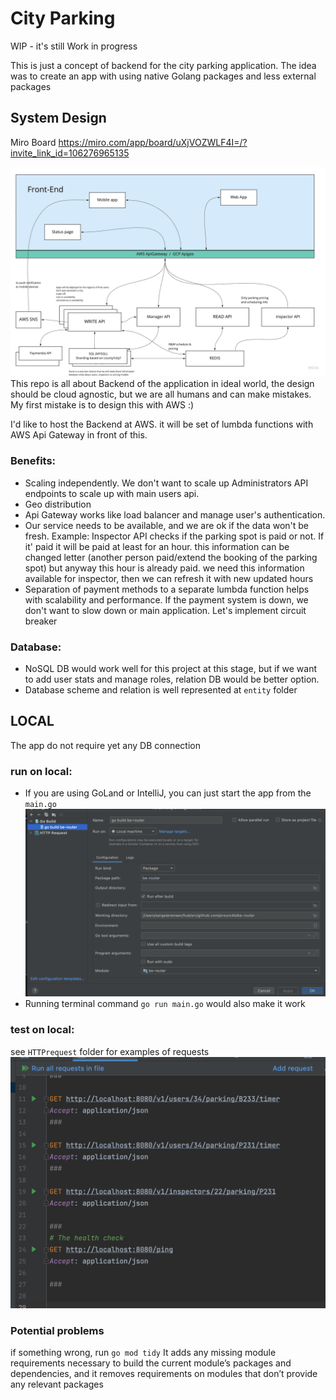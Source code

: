 # City Parking 

WIP  - it's still Work in progress 

This is just a concept of backend for the city parking application.
The idea was to create an app with using native Golang packages and less external packages

## System Design
Miro Board https://miro.com/app/board/uXjVOZWLF4I=/?invite_link_id=106276965135

![](.idea/help/Global-Parking-System-Design.jpg)
This repo is all about Backend of the application
in ideal world, the design should be cloud agnostic, but we are all humans and can make mistakes. My first mistake is to design this with AWS :)

I'd like to host the Backend at AWS. it will be set of lumbda functions with AWS Api Gateway in front of this.  
### Benefits:
 - Scaling independently. We don't want to scale up Administrators API endpoints to scale up with main users api. 
 - Geo distribution
 - Api Gateway works like load balancer and manage user's authentication.
 - Our service needs to be available, and we are ok if the data won't be fresh. 
Example: Inspector API checks if the parking spot is paid or not. If it' paid it will be paid at least for an hour. this information can be changed letter (another person paid/extend the booking of the parking spot) but anyway this hour is already paid. we need this information available for inspector, then we can refresh it with new updated hours
 - Separation of payment methods to a separate lumbda function helps with scalability and performance. If the payment system is down, we don't want to slow down or main application. Let's implement circuit breaker 
### Database:
 - NoSQL DB would work well for this project at this stage, but if we want to add user stats and manage roles, relation DB would be better option. 
 - Database scheme and relation is well represented at `entity` folder

 
## LOCAL
The app do not require yet any DB connection 

### run on local: 
- If you are using GoLand or IntelliJ, you can just start the app from the `main.go`
![](.idea/help/go-build.png)
- Running terminal command  `go run main.go` would also make it work
### test on local:
see `HTTPrequest` folder for examples of requests
![](.idea/help/httprequests.png)

### Potential problems
if something wrong, run `go mod tidy` It adds any missing module requirements necessary to build the current module’s packages and dependencies, and it removes requirements on modules that don’t provide any relevant packages